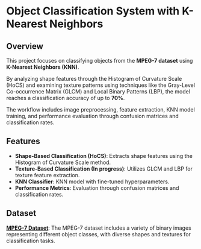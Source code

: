 # **Object Classification System with K-Nearest Neighbors**

## **Overview**

This project focuses on classifying objects from the **MPEG-7 dataset** using **K-Nearest Neighbors (KNN)**. 

By analyzing shape features through the Histogram of Curvature Scale (HoCS) and examining texture patterns using techniques like the Gray-Level Co-occurrence Matrix (GLCM) and Local Binary Patterns (LBP), the model reaches a classification accuracy of up to **70%**.

The workflow includes image preprocessing, feature extraction, KNN model training, and performance evaluation through confusion matrices and classification rates.

## **Features**
* **Shape-Based Classification (HoCS)**: Extracts shape features using the Histogram of Curvature Scale method.
* **Texture-Based Classification (In progress)**: Utilizes GLCM and LBP for texture feature extraction.
* **KNN Classifier**: KNN model with fine-tuned hyperparameters.
* **Performance Metrics**: Evaluation through confusion matrices and classification rates.

## **Dataset**
**[MPEG-7 Dataset](https://dabi.temple.edu/external/shape/MPEG7/dataset.html)**: The MPEG-7 dataset includes a variety of binary images representing different object classes, with diverse shapes and textures for classification tasks.
